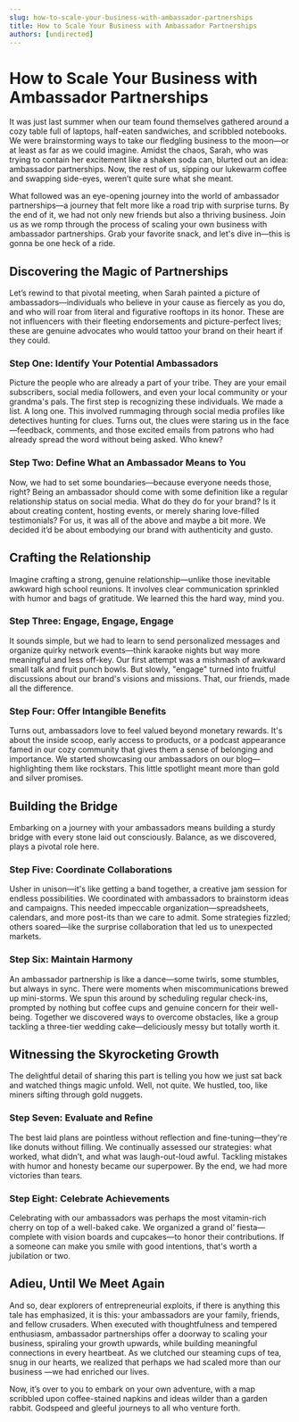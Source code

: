 ```yaml
---
slug: how-to-scale-your-business-with-ambassador-partnerships
title: How to Scale Your Business with Ambassador Partnerships
authors: [undirected]
---
```



# How to Scale Your Business with Ambassador Partnerships

It was just last summer when our team found themselves gathered around a cozy table full of laptops, half-eaten sandwiches, and scribbled notebooks. We were brainstorming ways to take our fledgling business to the moon—or at least as far as we could imagine. Amidst the chaos, Sarah, who was trying to contain her excitement like a shaken soda can, blurted out an idea: ambassador partnerships. Now, the rest of us, sipping our lukewarm coffee and swapping side-eyes, weren’t quite sure what she meant. 

What followed was an eye-opening journey into the world of ambassador partnerships—a journey that felt more like a road trip with surprise turns. By the end of it, we had not only new friends but also a thriving business. Join us as we romp through the process of scaling your own business with ambassador partnerships. Grab your favorite snack, and let's dive in—this is gonna be one heck of a ride.

## Discovering the Magic of Partnerships

Let’s rewind to that pivotal meeting, when Sarah painted a picture of ambassadors—individuals who believe in your cause as fiercely as you do, and who will roar from literal and figurative rooftops in its honor. These are not influencers with their fleeting endorsements and picture-perfect lives; these are genuine advocates who would tattoo your brand on their heart if they could. 

### Step One: Identify Your Potential Ambassadors

Picture the people who are already a part of your tribe. They are your email subscribers, social media followers, and even your local community or your grandma's pals. The first step is recognizing these individuals. We made a list. A long one. This involved rummaging through social media profiles like detectives hunting for clues. Turns out, the clues were staring us in the face—feedback, comments, and those excited emails from patrons who had already spread the word without being asked. Who knew?

### Step Two: Define What an Ambassador Means to You

Now, we had to set some boundaries—because everyone needs those, right? Being an ambassador should come with some definition like a regular relationship status on social media. What do they do for your brand? Is it about creating content, hosting events, or merely sharing love-filled testimonials? For us, it was all of the above and maybe a bit more. We decided it’d be about embodying our brand with authenticity and gusto.

## Crafting the Relationship

Imagine crafting a strong, genuine relationship—unlike those inevitable awkward high school reunions. It involves clear communication sprinkled with humor and bags of gratitude. We learned this the hard way, mind you.

### Step Three: Engage, Engage, Engage

It sounds simple, but we had to learn to send personalized messages and organize quirky network events—think karaoke nights but way more meaningful and less off-key. Our first attempt was a mishmash of awkward small talk and fruit punch bowls. But slowly, "engage" turned into fruitful discussions about our brand's visions and missions. That, our friends, made all the difference.

### Step Four: Offer Intangible Benefits

Turns out, ambassadors love to feel valued beyond monetary rewards. It's about the inside scoop, early access to products, or a podcast appearance famed in our cozy community that gives them a sense of belonging and importance. We started showcasing our ambassadors on our blog—highlighting them like rockstars. This little spotlight meant more than gold and silver promises.

## Building the Bridge

Embarking on a journey with your ambassadors means building a sturdy bridge with every stone laid out consciously. Balance, as we discovered, plays a pivotal role here.

### Step Five: Coordinate Collaborations

Usher in unison—it's like getting a band together, a creative jam session for endless possibilities. We coordinated with ambassadors to brainstorm ideas and campaigns. This needed impeccable organization—spreadsheets, calendars, and more post-its than we care to admit. Some strategies fizzled; others soared—like the surprise collaboration that led us to unexpected markets.

### Step Six: Maintain Harmony

An ambassador partnership is like a dance—some twirls, some stumbles, but always in sync. There were moments when miscommunications brewed up mini-storms. We spun this around by scheduling regular check-ins, prompted by nothing but coffee cups and genuine concern for their well-being. Together we discovered ways to overcome obstacles, like a group tackling a three-tier wedding cake—deliciously messy but totally worth it.

## Witnessing the Skyrocketing Growth

The delightful detail of sharing this part is telling you how we just sat back and watched things magic unfold. Well, not quite. We hustled, too, like miners sifting through gold nuggets.

### Step Seven: Evaluate and Refine

The best laid plans are pointless without reflection and fine-tuning—they're like donuts without filling. We continually assessed our strategies: what worked, what didn’t, and what was laugh-out-loud awful. Tackling mistakes with humor and honesty became our superpower. By the end, we had more victories than tears.

### Step Eight: Celebrate Achievements

Celebrating with our ambassadors was perhaps the most vitamin-rich cherry on top of a well-baked cake. We organized a grand ol’ fiesta—complete with vision boards and cupcakes—to honor their contributions. If a someone can make you smile with good intentions, that's worth a jubilation or two.

## Adieu, Until We Meet Again

And so, dear explorers of entrepreneurial exploits, if there is anything this tale has emphasized, it is this: your ambassadors are your family, friends, and fellow crusaders. When executed with thoughtfulness and tempered enthusiasm, ambassador partnerships offer a doorway to scaling your business, spiraling your growth upwards, while building meaningful connections in every heartbeat. As we clutched our steaming cups of tea, snug in our hearts, we realized that perhaps we had scaled more than our business —we had enriched our lives.

Now, it’s over to you to embark on your own adventure, with a map scribbled upon coffee-stained napkins and ideas wilder than a garden rabbit. Godspeed and gleeful journeys to all who venture forth.